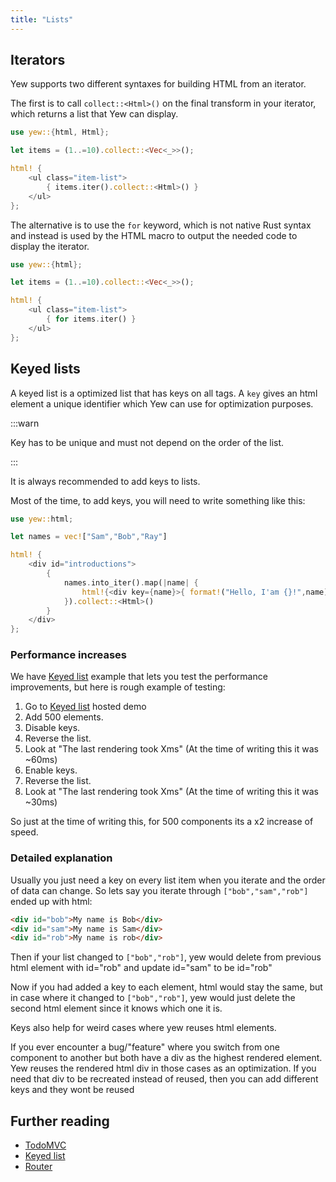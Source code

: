 ```yaml
---
title: "Lists"
---
```


## Iterators

Yew supports two different syntaxes for building HTML from an iterator.

The first is to call `collect::<Html>()` on the final transform in your iterator, which returns a
list that Yew can display.

<!--DOCUSAURUS_CODE_TABS-->
<!--Syntax Type 1-->

```rust
use yew::{html, Html};

let items = (1..=10).collect::<Vec<_>>();

html! {
    <ul class="item-list">
        { items.iter().collect::<Html>() }
    </ul>
};
```

The alternative is to use the `for` keyword, which is not native Rust syntax and instead is used by
the HTML macro to output the needed code to display the iterator.

<!--Syntax Type 2-->

```rust
use yew::{html};

let items = (1..=10).collect::<Vec<_>>();

html! {
    <ul class="item-list">
        { for items.iter() }
    </ul>
};
```

<!--END_DOCUSAURUS_CODE_TABS-->

## Keyed lists

A keyed list is a optimized list that has keys on all tags.
A `key` gives an html element a unique identifier which Yew can use for optimization purposes.

:::warn

Key has to be unique and must not depend on the order of the list.

:::

It is always recommended to add keys to lists.

Most of the time, to add keys, you will need to write something like this:

```rust , ignore
use yew::html;

let names = vec!["Sam","Bob","Ray"]

html! {
    <div id="introductions">
        {
            names.into_iter().map(|name| {
                html!{<div key={name}>{ format!("Hello, I'am {}!",name) }</div>}
            }).collect::<Html>()
        }
    </div>
};

```

### Performance increases

We have [Keyed list](https://github.com/yewstack/yew/tree/master/examples/keyed_list) example that lets you test the performance improvements, but here is rough example of testing:

1. Go to [Keyed list](https://github.com/yewstack/yew/tree/master/examples/keyed_list) hosted demo
2. Add 500 elements.
3. Disable keys.
4. Reverse the list.
5. Look at "The last rendering took Xms" (At the time of writing this it was ~60ms)
6. Enable keys.
7. Reverse the list.
8. Look at "The last rendering took Xms" (At the time of writing this it was ~30ms)

So just at the time of writing this, for 500 components its a x2 increase of speed.

### Detailed explanation

Usually you just need a key on every list item when you iterate and the order of data can change.
So lets say you iterate through `["bob","sam","rob"]` ended up with html:

```html
<div id="bob">My name is Bob</div>
<div id="sam">My name is Sam</div>
<div id="rob">My name is rob</div>
```

Then if your list changed to `["bob","rob"]`,
yew would delete from previous html element with id="rob" and update id="sam" to be id="rob"

Now if you had added a key to each element, html would stay the same, but in case where it changed to `["bob","rob"]`, yew would just delete the second html element since it knows which one it is.


Keys also help for weird cases where yew reuses html elements.

If you ever encounter a bug/"feature" where you switch from one component to another but both have a div as the highest rendered element.
Yew reuses the rendered html div in those cases as an optimization.
If you need that div to be recreated instead of reused, then you can add different keys and they wont be reused

## Further reading

- [TodoMVC](https://github.com/yewstack/yew/tree/master/examples/todomvc)
- [Keyed list](https://github.com/yewstack/yew/tree/master/examples/keyed_list)
- [Router](https://github.com/yewstack/yew/tree/master/examples/router)
